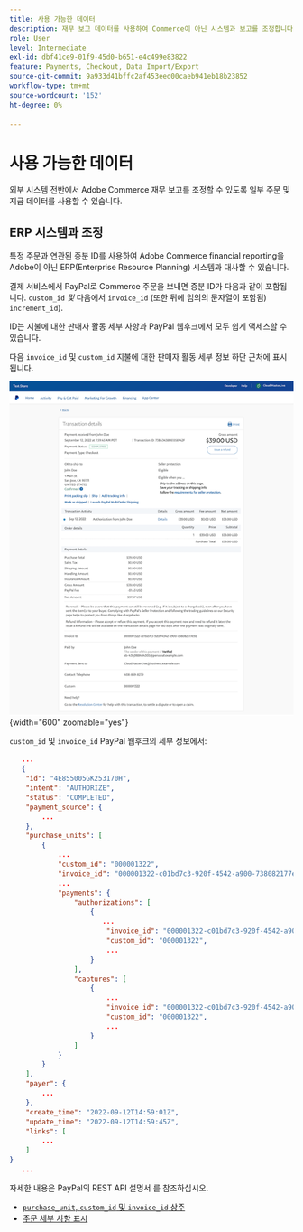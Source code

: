```yaml
---
title: 사용 가능한 데이터
description: 재무 보고 데이터를 사용하여 Commerce이 아닌 시스템과 보고를 조정합니다.
role: User
level: Intermediate
exl-id: dbf41ce9-01f9-45d0-b651-e4c499e83822
feature: Payments, Checkout, Data Import/Export
source-git-commit: 9a933d41bffc2af453eed00caeb941eb18b23852
workflow-type: tm+mt
source-wordcount: '152'
ht-degree: 0%

---
```


# 사용 가능한 데이터

외부 시스템 전반에서 Adobe Commerce 재무 보고를 조정할 수 있도록 일부 주문 및 지급 데이터를 사용할 수 있습니다.

## ERP 시스템과 조정

특정 주문과 연관된 증분 ID를 사용하여 Adobe Commerce financial reporting을 Adobe이 아닌 ERP(Enterprise Resource Planning) 시스템과 대사할 수 있습니다.

결제 서비스에서 PayPal로 Commerce 주문을 보내면 증분 ID가 다음과 같이 포함됩니다. `custom_id` _및_ 다음에서 `invoice_id` (또한 뒤에 임의의 문자열이 포함됨) `increment_id`).

ID는 지불에 대한 판매자 활동 세부 사항과 PayPal 웹후크에서 모두 쉽게 액세스할 수 있습니다.

다음 `invoice_id` 및 `custom_id` 지불에 대한 판매자 활동 세부 정보 하단 근처에 표시됩니다.

![`custom_id` 판매자 활동 세부 사항](assets/merchant-activity-ids.png){width="600" zoomable="yes"}

`custom_id` 및 `invoice_id` PayPal 웹후크의 세부 정보에서:

```json
   ...
   {
    "id": "4E855005GK253170H",
    "intent": "AUTHORIZE",
    "status": "COMPLETED",
    "payment_source": {
        ...
    },
    "purchase_units": [
        {
            ...
            "custom_id": "000001322",
            "invoice_id": "000001322-c01bd7c3-920f-4542-a900-738082177e92",
            ...
            "payments": {
                "authorizations": [
                    {
                       ...
                        "invoice_id": "000001322-c01bd7c3-920f-4542-a900-738082177e92",
                        "custom_id": "000001322",
                        ...
                    }
                ],
                "captures": [
                    {
                        ...
                        "invoice_id": "000001322-c01bd7c3-920f-4542-a900-738082177e92",
                        "custom_id": "000001322",
                        ...
                    }
                ]
            }
        }
    ],
    "payer": {
        ...
    },
    "create_time": "2022-09-12T14:59:01Z",
    "update_time": "2022-09-12T14:59:45Z",
    "links": [
        ...
    ]
}
   ...
```

자세한 내용은 PayPal의 REST API 설명서 를 참조하십시오.

* [`purchase_unit`, `custom_id` 및 `invoice_id` 상주](https://developer.paypal.com/docs/api/orders/v2/#definition-purchase_unit)
* [주문 세부 사항 표시](https://developer.paypal.com/docs/api/orders/v2/#orders_get)
